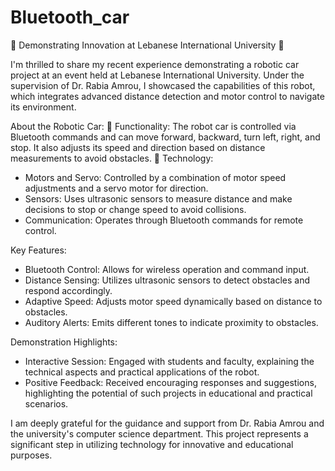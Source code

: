 # Bluetooth_car
🚗 Demonstrating Innovation at Lebanese International University 🚗

I'm thrilled to share my recent experience demonstrating a robotic car project at an event held at Lebanese International University. Under the supervision of Dr. Rabia Amrou, I showcased the capabilities of this robot, which integrates advanced distance detection and motor control to navigate its environment.

 About the Robotic Car:
🔹 Functionality: The robot car is controlled via Bluetooth commands and can move forward, backward, turn left, right, and stop. It also adjusts its speed and direction based on distance measurements to avoid obstacles.
🔹 Technology: 
 - Motors and Servo: Controlled by a combination of motor speed adjustments and a servo motor for direction.
 - Sensors: Uses ultrasonic sensors to measure distance and make decisions to stop or change speed to avoid collisions.
 - Communication: Operates through Bluetooth commands for remote control.

 Key Features:
- Bluetooth Control: Allows for wireless operation and command input.
- Distance Sensing: Utilizes ultrasonic sensors to detect obstacles and respond accordingly.
 - Adaptive Speed: Adjusts motor speed dynamically based on distance to obstacles.
- Auditory Alerts: Emits different tones to indicate proximity to obstacles.

 Demonstration Highlights:
- Interactive Session: Engaged with students and faculty, explaining the technical aspects and practical applications of the robot.
- Positive Feedback: Received encouraging responses and suggestions, highlighting the potential of such projects in educational and practical scenarios.

I am deeply grateful for the guidance and support from Dr. Rabia Amrou and the university's computer science department. This project represents a significant step in utilizing technology for innovative and educational purposes.
